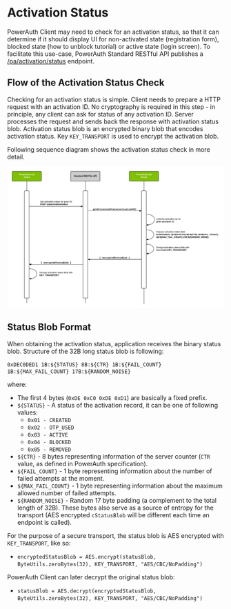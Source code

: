 # Activation Status

PowerAuth Client may need to check for an activation status, so that it can determine if it should display UI for non-activated state (registration form), blocked state (how to unblock tutorial) or active state (login screen). To facilitate this use-case, PowerAuth Standard RESTful API publishes a [/pa/activation/status](./Standard-RESTful-API.md#activation-status) endpoint.

## Flow of the Activation Status Check

Checking for an activation status is simple. Client needs to prepare a HTTP request with an activation ID. No cryptography is required in this step - in principle, any client can ask for status of any activation ID. Server processes the request and sends back the response with activation status blob. Activation status blob is an encrypted binary blob that encodes activation status. Key `KEY_TRANSPORT` is used to encrypt the activation blob.

Following sequence diagram shows the activation status check in more detail.

![Check Activation Status](./resources/images/sequence_activation_status.png)

## Status Blob Format

When obtaining the activation status, application receives the binary status blob. Structure of the 32B long status blob is following:

```
0xDEC0DED1 1B:${STATUS} 8B:${CTR} 1B:${FAIL_COUNT} 1B:${MAX_FAIL_COUNT} 17B:${RANDOM_NOISE}
```

where:

- The first 4 bytes (`0xDE 0xC0 0xDE 0xD1`) are basically a fixed prefix.
- `${STATUS}` - A status of the activation record, it can be one of following values:
    - `0x01 - CREATED`
    - `0x02 - OTP_USED`
    - `0x03 - ACTIVE`
    - `0x04 - BLOCKED`
    - `0x05 - REMOVED`
- `${CTR}` - 8 bytes representing information of the server counter (`CTR` value, as defined in PowerAuth specification).
- `${FAIL_COUNT}` - 1 byte representing information about the number of failed attempts at the moment.
- `${MAX_FAIL_COUNT}` - 1 byte representing information about the maximum allowed number of failed attempts.
- `${RANDOM_NOISE}` - Random 17 byte padding (a complement to the total length of 32B). These bytes also serve as a source of entropy for the transport (AES encrypted `cStatusBlob` will be different each time an endpoint is called).

For the purpose of a secure transport, the status blob is AES encrypted with `KEY_TRANSPORT`, like so:

- `encryptedStatusBlob = AES.encrypt(statusBlob, ByteUtils.zeroBytes(32), KEY_TRANSPORT, "AES/CBC/NoPadding")`

PowerAuth Client can later decrypt the original status blob:

- `statusBlob = AES.decrypt(encryptedStatusBlob, ByteUtils.zeroBytes(32), KEY_TRANSPORT, "AES/CBC/NoPadding")`
